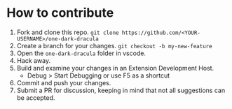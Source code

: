# How to contribute

1. Fork and clone this repo. `git clone https://github.com/<YOUR-USERNAME>/one-dark-dracula`
2. Create a branch for your changes. `git checkout -b my-new-feature`
3. Open the `one-dark-dracula` folder in vscode.
4. Hack away.
5. Build and examine your changes in an Extension Development Host.
   - Debug > Start Debugging or use F5 as a shortcut
6. Commit and push your changes.
7. Submit a PR for discussion, keeping in mind that not all suggestions can be accepted.
